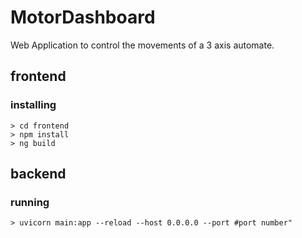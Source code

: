 # MotorDashboard
Web Application to control the movements of a 3 axis automate.

## frontend
### installing

```shell
> cd frontend
> npm install
> ng build
```

## backend
### running

```shell
> uvicorn main:app --reload --host 0.0.0.0 --port #port number"
```
